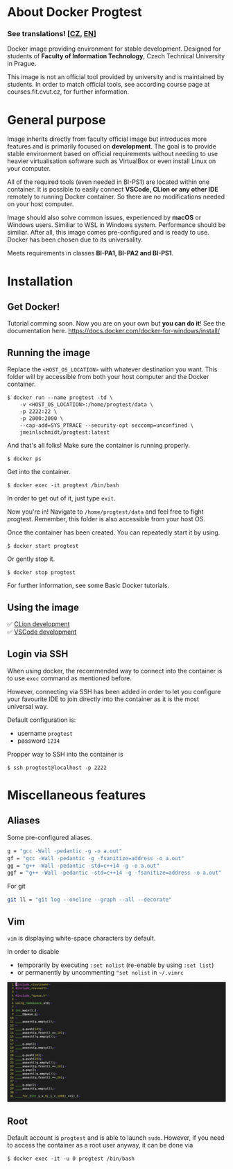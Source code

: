 # About Docker Progtest

### See translations! [[CZ](https://github.com/jmeinlschmidt/docker-progtest/blob/master/README_CZ.md), [EN](https://github.com/jmeinlschmidt/docker-progtest/blob/master/README.md)]

Docker image providing environment for stable development. Designed for students of **Faculty of Information Technology**, Czech Technical University in Prague.

This image is not an official tool provided by university and is maintained by students. In order to match official tools, see according course page at courses.fit.cvut.cz, for further information.

# General purpose

Image inherits directly from faculty official image but introduces more features and is primarily focused on **development**. The goal is to provide stable environment based on official requirements without needing to use heavier virtualisation software such as VirtualBox or even install Linux on your computer.

All of the required tools (even needed in BI-PS1) are located within one container. It is possible to easily connect **VSCode, CLion or any other IDE** remotely to running Docker container. So there are no modifications needed on your host computer.

Image should also solve common issues, experienced by **macOS** or Windows users. Similiar to WSL in Windows system. Performance should be similiar. After all, this image comes pre-configured and is ready to use. Docker has been chosen due to its universality.

Meets requirements in classes **BI-PA1, BI-PA2 and BI-PS1**.

# Installation

## Get Docker!

Tutorial comming soon. Now you are on your own but **you can do it**! See the documentation here. https://docs.docker.com/docker-for-windows/install/

## Running the image

Replace the `<HOST_OS_LOCATION>` with whatever destination you want. This folder will by accessible from both your host computer and the Docker container.

```
$ docker run --name progtest -td \
    -v <HOST_OS_LOCATION>:/home/progtest/data \
    -p 2222:22 \
    -p 2000:2000 \
    --cap-add=SYS_PTRACE --security-opt seccomp=unconfined \
    jmeinlschmidt/progtest:latest
```

And that's all folks! Make sure the container is running properly.

```
$ docker ps
```

Get into the container.

```
$ docker exec -it progtest /bin/bash
```

In order to get out of it, just type `exit`.

Now you're in! Navigate to `/home/progtest/data` and feel free to fight progtest. Remember, this folder is also accessible from your host OS.

Once the container has been created. You can repeatedly start it by using.

```
$ docker start progtest
```

Or gently stop it.

```
$ docker stop progtest
```

For further information, see some Basic Docker tutorials.

## Using the image

✅ [CLion development](https://github.com/jmeinlschmidt/docker-progtest/blob/master/doc/en/clion_setup.md) \
✅ [VSCode development](https://github.com/jmeinlschmidt/docker-progtest/blob/master/doc/en/vscode_setup.md)

## Login via SSH

When using docker, the recommended way to connect into the container is to use `exec` command as mentioned before.

However, connecting via SSH has been added in order to let you configure your favourite IDE to join directly into the container as it is the most universal way.

Default configuration is:
- username `progtest`
- password `1234`

Propper way to SSH into the container is

```
$ ssh progtest@localhost -p 2222
```

# Miscellaneous features

## Aliases

Some pre-configured aliases.

```bash
g = "gcc -Wall -pedantic -g -o a.out"
gf = "gcc -Wall -pedantic -g -fsanitize=address -o a.out"
gg = "g++ -Wall -pedantic -std=c++14 -g -o a.out"
ggf = "g++ -Wall -pedantic -std=c++14 -g -fsanitize=address -o a.out"
```

For git

```bash
git ll = "git log --oneline --graph --all --decorate"
```

## Vim

`vim` is displaying white-space characters by default.

In order to disable
- temporarily by executing `:set nolist` (re-enable by using `:set list`)
- or permanently by uncommenting `"set nolist` in `~/.vimrc`

![vim setlist](https://raw.githubusercontent.com/jmeinlschmidt/docker-progtest/master/doc/image-vim-setlist.png "vim selist example")

## Root

Default account is `progtest` and is able to launch `sudo`. However, if you need to access the container as a root user anyway, it can be done via

```
$ docker exec -it -u 0 progtest /bin/bash
```